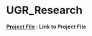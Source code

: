 # UGR_Research

<b>[Project File](https://github.com/sathwikmarripally/UGR_Research/blob/main/titanic_ugr.ipynb)  : Link to Project File</b>
